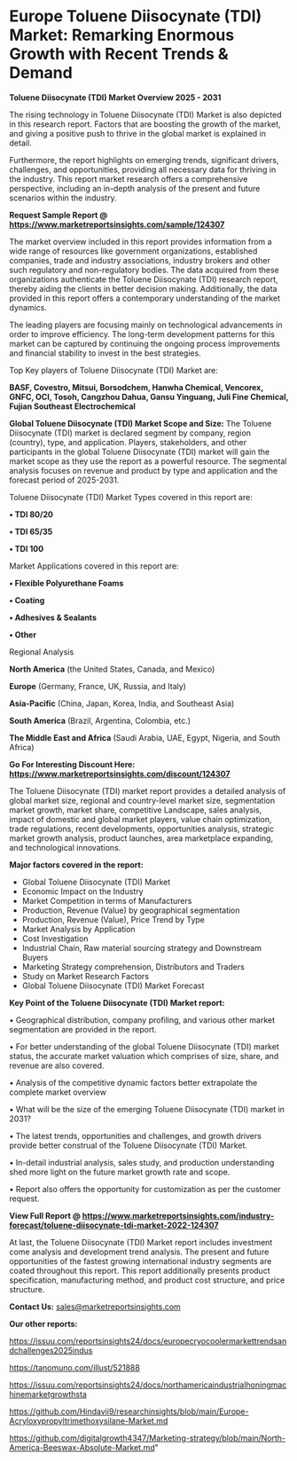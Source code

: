 # Europe Toluene Diisocynate (TDI) Market: Remarking Enormous Growth with Recent Trends & Demand

<Strong> Toluene Diisocynate (TDI) Market Overview 2025 - 2031</strong>

The rising technology in Toluene Diisocynate (TDI) Market is also depicted in this research report. Factors that are boosting the growth of the market, and giving a positive push to thrive in the global market is explained in detail.

Furthermore, the report highlights on emerging trends, significant drivers, challenges, and opportunities, providing all necessary data for thriving in the industry. This report market research offers a comprehensive perspective, including an in-depth analysis of the present and future scenarios within the industry.

<strong>Request Sample Report @ <a href=https://www.marketreportsinsights.com/sample/124307>https://www.marketreportsinsights.com/sample/124307</a></strong>

The market overview included in this report provides information from a wide range of resources like government organizations, established companies, trade and industry associations, industry brokers and other such regulatory and non-regulatory bodies. The data acquired from these organizations authenticate the Toluene Diisocynate (TDI) research report, thereby aiding the clients in better decision making. Additionally, the data provided in this report offers a contemporary understanding of the market dynamics.

The leading players are focusing mainly on technological advancements in order to improve efficiency. The long-term development patterns for this market can be captured by continuing the ongoing process improvements and financial stability to invest in the best strategies.

Top Key players of Toluene Diisocynate (TDI) Market are:

<strong>BASF, Covestro, Mitsui, Borsodchem, Hanwha Chemical, Vencorex, GNFC, OCI, Tosoh, Cangzhou Dahua, Gansu Yinguang, Juli Fine Chemical, Fujian Southeast Electrochemical</strong>

<strong><b>Global Toluene Diisocynate (TDI) Market Scope and Size:</b></strong>
The Toluene Diisocynate (TDI) market is declared segment by company, region (country), type, and application. Players, stakeholders, and other participants in the global Toluene Diisocynate (TDI) market will gain the market scope as they use the report as a powerful resource. The segmental analysis focuses on revenue and product by type and application and the forecast period of 2025-2031.

Toluene Diisocynate (TDI) Market Types covered in this report are:

<strong>• TDI 80/20

• TDI 65/35

• TDI 100</strong>

Market Applications covered in this report are:

<strong>• Flexible Polyurethane Foams

• Coating

• Adhesives & Sealants

• Other</strong> 

Regional Analysis

<strong>North America</strong> (the United States, Canada, and Mexico)

<strong>Europe</strong> (Germany, France, UK, Russia, and Italy)

<strong>Asia-Pacific</strong> (China, Japan, Korea, India, and Southeast Asia)

<strong>South America</strong> (Brazil, Argentina, Colombia, etc.)

<strong>The Middle East and Africa</strong> (Saudi Arabia, UAE, Egypt, Nigeria, and South Africa)

<strong>Go For Interesting Discount Here: <a href=https://www.marketreportsinsights.com/discount/124307>https://www.marketreportsinsights.com/discount/124307</a></strong>

The Toluene Diisocynate (TDI) market report provides a detailed analysis of global market size, regional and country-level market size, segmentation market growth, market share, competitive Landscape, sales analysis, impact of domestic and global market players, value chain optimization, trade regulations, recent developments, opportunities analysis, strategic market growth analysis, product launches, area marketplace expanding, and technological innovations.

<strong><b>Major factors covered in the report:</b></strong>
<ul>
  <li>Global Toluene Diisocynate (TDI) Market </li>
  <li>Economic Impact on the Industry</li>
  <li>Market Competition in terms of Manufacturers</li>
  <li>Production, Revenue (Value) by geographical segmentation</li>
  <li>Production, Revenue (Value), Price Trend by Type</li>
  <li>Market Analysis by Application</li>
  <li>Cost Investigation</li>
  <li>Industrial Chain, Raw material sourcing strategy and Downstream Buyers</li>
  <li>Marketing Strategy comprehension, Distributors and Traders</li>
  <li>Study on Market Research Factors</li>
  <li>Global Toluene Diisocynate (TDI) Market Forecast</li>
</ul>

<strong><b>Key Point of the Toluene Diisocynate (TDI) Market report:</b></strong>

• Geographical distribution, company profiling, and various other market segmentation are provided in the report.

• For better understanding of the global Toluene Diisocynate (TDI) market status, the accurate market valuation which comprises of size, share, and revenue are also covered.

• Analysis of the competitive dynamic factors better extrapolate the complete market overview

• What will be the size of the emerging Toluene Diisocynate (TDI) market in 2031?

• The latest trends, opportunities and challenges, and growth drivers provide better construal of the Toluene Diisocynate (TDI) Market.

• In-detail industrial analysis, sales study, and production understanding shed more light on the future market growth rate and scope.

• Report also offers the opportunity for customization as per the customer request.

<strong><b>View Full Report @ <a href=https://www.marketreportsinsights.com/industry-forecast/toluene-diisocynate-tdi-market-2022-124307>https://www.marketreportsinsights.com/industry-forecast/toluene-diisocynate-tdi-market-2022-124307</a></b></strong>


At last, the Toluene Diisocynate (TDI) Market report includes investment come analysis and development trend analysis. The present and future opportunities of the fastest growing international industry segments are coated throughout this report. This report additionally presents product specification, manufacturing method, and product cost structure, and price structure.

<strong>Contact Us:</strong>
sales@marketreportsinsights.com

<strong>Our other reports:</strong>

<a href=https://issuu.com/reportsinsights24/docs/europecryocoolermarkettrendsandchallenges2025indus>https://issuu.com/reportsinsights24/docs/europecryocoolermarkettrendsandchallenges2025indus</a>

<a href=https://tanomuno.com/illust/521888>https://tanomuno.com/illust/521888</a>

<a href=https://issuu.com/reportsinsights24/docs/northamericaindustrialhoningmachinemarketgrowthsta>https://issuu.com/reportsinsights24/docs/northamericaindustrialhoningmachinemarketgrowthsta</a>

<a href=https://github.com/Hindavii9/researchinsights/blob/main/Europe-Acryloxypropyltrimethoxysilane-Market.md>https://github.com/Hindavii9/researchinsights/blob/main/Europe-Acryloxypropyltrimethoxysilane-Market.md</a>

<a href=https://github.com/digitalgrowth4347/Marketing-strategy/blob/main/North-America-Beeswax-Absolute-Market.md>https://github.com/digitalgrowth4347/Marketing-strategy/blob/main/North-America-Beeswax-Absolute-Market.md</a>"
